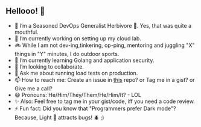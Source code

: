 ## Hellooo! 👋

<!--
**thereadonly/thereadonly** is a ✨ _special_ ✨ repository because its `README.md` (this file) appears on your GitHub profile.
-->

- 👀 I’m a Seasoned DevOps Generalist Herbivore 🥕️. Yes, that was quite a mouthful.
- 🔭 I’m currently working on setting up my cloud lab.
- 🚲 While I am not dev-ing,tinkering, op-ping, mentoring and juggling "X" things in "Y" minutes, I do outdoor sports.
- 🌱 I’m currently learning Golang and application security.
- 👯 I’m looking to collaborate.
- 💬 Ask me about running load tests on production.
- 📫 How to reach me: Create an issue in [this](https://github.com/thereadonly/thereadonly) repo? or Tag me in a gist? or Give me a call?
- 😄 Pronouns: He/Him/They/Them/He/Him/It? - LOL
- ✨ Also: Feel free to tag me in your gist/code, iff you need a code review.
- ⚡ Fun fact: Did you know that "Programmers prefer Dark mode"? Because, Light 🔦️ attracts bugs! 🪲️ ;) 
